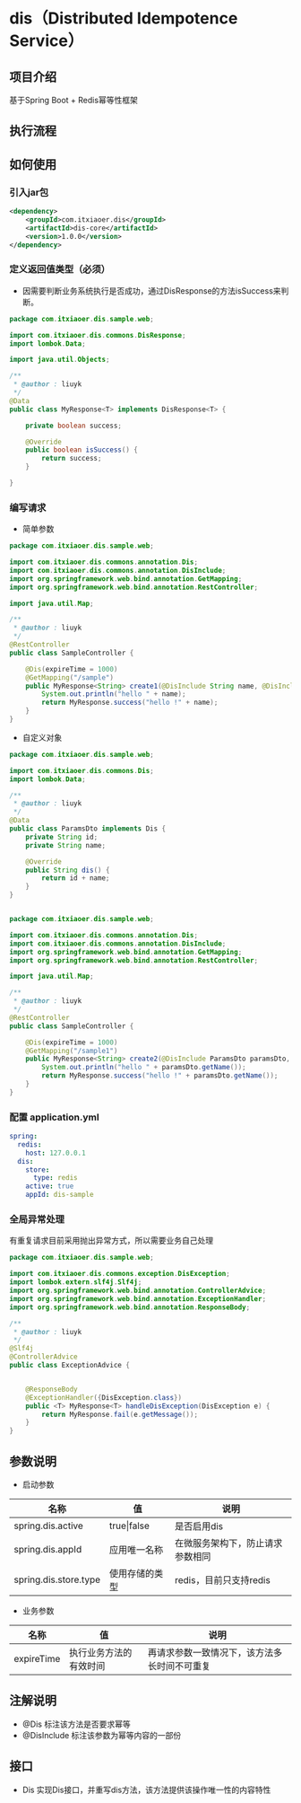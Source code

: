 # dis（Distributed Idempotence Service）

## 项目介绍
基于Spring Boot + Redis幂等性框架

## 执行流程


## 如何使用

### 引入jar包

```xml
<dependency>
    <groupId>com.itxiaoer.dis</groupId>
    <artifactId>dis-core</artifactId>
    <version>1.0.0</version>
</dependency>
```

### 定义返回值类型（必须）

- 因需要判断业务系统执行是否成功，通过DisResponse的方法isSuccess来判断。

```java
package com.itxiaoer.dis.sample.web;

import com.itxiaoer.dis.commons.DisResponse;
import lombok.Data;

import java.util.Objects;

/**
 * @author : liuyk
 */
@Data
public class MyResponse<T> implements DisResponse<T> {

    private boolean success;

    @Override
    public boolean isSuccess() {
        return success;
    }

}

```
 ### 编写请求
 
- 简单参数
```java
package com.itxiaoer.dis.sample.web;

import com.itxiaoer.dis.commons.annotation.Dis;
import com.itxiaoer.dis.commons.annotation.DisInclude;
import org.springframework.web.bind.annotation.GetMapping;
import org.springframework.web.bind.annotation.RestController;

import java.util.Map;

/**
 * @author : liuyk
 */
@RestController
public class SampleController {

    @Dis(expireTime = 1000)
    @GetMapping("/sample")
    public MyResponse<String> create1(@DisInclude String name, @DisInclude String id, @DisInclude Map<String, String> params) {
        System.out.println("hello " + name);
        return MyResponse.success("hello !" + name);
    }
}

```
- 自定义对象
```java
package com.itxiaoer.dis.sample.web;

import com.itxiaoer.dis.commons.Dis;
import lombok.Data;

/**
 * @author : liuyk
 */
@Data
public class ParamsDto implements Dis {
    private String id;
    private String name;

    @Override
    public String dis() {
        return id + name;
    }
}

```

```java

package com.itxiaoer.dis.sample.web;

import com.itxiaoer.dis.commons.annotation.Dis;
import com.itxiaoer.dis.commons.annotation.DisInclude;
import org.springframework.web.bind.annotation.GetMapping;
import org.springframework.web.bind.annotation.RestController;

import java.util.Map;

/**
 * @author : liuyk
 */
@RestController
public class SampleController {

    @Dis(expireTime = 1000)
    @GetMapping("/sample1")
    public MyResponse<String> create2(@DisInclude ParamsDto paramsDto, @DisInclude String age) {
        System.out.println("hello " + paramsDto.getName());
        return MyResponse.success("hello !" + paramsDto.getName());
    }
}

```

### 配置 application.yml

```yaml
spring:
  redis:
    host: 127.0.0.1
  dis:
    store:
      type: redis
    active: true
    appId: dis-sample
```

### 全局异常处理
有重复请求目前采用抛出异常方式，所以需要业务自己处理

```java
package com.itxiaoer.dis.sample.web;

import com.itxiaoer.dis.commons.exception.DisException;
import lombok.extern.slf4j.Slf4j;
import org.springframework.web.bind.annotation.ControllerAdvice;
import org.springframework.web.bind.annotation.ExceptionHandler;
import org.springframework.web.bind.annotation.ResponseBody;

/**
 * @author : liuyk
 */
@Slf4j
@ControllerAdvice
public class ExceptionAdvice {


    @ResponseBody
    @ExceptionHandler({DisException.class})
    public <T> MyResponse<T> handleDisException(DisException e) {
        return MyResponse.fail(e.getMessage());
    }
}

```

## 参数说明

- 启动参数

|名称|值|说明|
|----|----|---|
|spring.dis.active|true\|false|是否启用dis|
|spring.dis.appId|应用唯一名称|在微服务架构下，防止请求参数相同|
|spring.dis.store.type|使用存储的类型|redis，目前只支持redis|

- 业务参数

|名称|值|说明|
|----|----|---|
|expireTime|执行业务方法的有效时间|再请求参数一致情况下，该方法多长时间不可重复|

##  注解说明

- @Dis
标注该方法是否要求幂等
- @DisInclude
标注该参数为幂等内容的一部份

## 接口
- Dis
实现Dis接口，并重写dis方法，该方法提供该操作唯一性的内容特性
